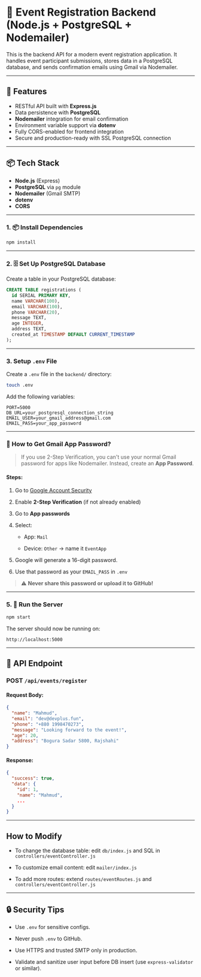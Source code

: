 # 📅 Event Registration Backend (Node.js + PostgreSQL + Nodemailer)

This is the backend API for a modern event registration application. It handles event participant submissions, stores data in a PostgreSQL database, and sends confirmation emails using Gmail via Nodemailer.

---

## 🚀 Features

- RESTful API built with **Express.js**
- Data persistence with **PostgreSQL**
- **Nodemailer** integration for email confirmation
- Environment variable support via **dotenv**
- Fully CORS-enabled for frontend integration
- Secure and production-ready with SSL PostgreSQL connection

---

## 📦 Tech Stack

- **Node.js** (Express)
- **PostgreSQL** via `pg` module
- **Nodemailer** (Gmail SMTP)
- **dotenv**
- **CORS**

---

### 1. 📦 Install Dependencies

```bash
npm install

```

----------

### 2. 🗄️ Set Up PostgreSQL Database

Create a table in your PostgreSQL database:

```sql
CREATE TABLE registrations (
  id SERIAL PRIMARY KEY,
  name VARCHAR(100),
  email VARCHAR(100),
  phone VARCHAR(20),
  message TEXT,
  age INTEGER,
  address TEXT,
  created_at TIMESTAMP DEFAULT CURRENT_TIMESTAMP
);

```

----------

### 3.  Setup `.env` File

Create a `.env` file in the `backend/` directory:

```bash
touch .env

```

Add the following variables:

```env
PORT=5000
DB_URL=your_postgresql_connection_string
EMAIL_USER=your_gmail_address@gmail.com
EMAIL_PASS=your_app_password

```

----------

### 📧 How to Get Gmail App Password?

> If you use 2-Step Verification, you can't use your normal Gmail password for apps like Nodemailer. Instead, create an **App Password**.

#### Steps:

1.  Go to [Google Account Security](https://myaccount.google.com/security)
    
2.  Enable **2-Step Verification** (if not already enabled)
    
3.  Go to **App passwords**
    
4.  Select:
    
    -   App: `Mail`
        
    -   Device: `Other` → name it `EventApp`
        
5.  Google will generate a 16-digit password.
    
6.  Use that password as your `EMAIL_PASS` in `.env`
    

> ⚠️ **Never share this password or upload it to GitHub!**

----------

### 5. 🚀 Run the Server

```bash
npm start

```

The server should now be running on:

```
http://localhost:5000

```

----------

## 📡 API Endpoint

### POST `/api/events/register`

#### Request Body:

```json
{
  "name": "Mahmud",
  "email": "dev@devplus.fun",
  "phone": "+880 1998470273",
  "message": "Looking forward to the event!",
  "age": 20,
  "address": "Bogura Sadar 5800, Rajshahi"
}

```

#### Response:

```json
{
  "success": true,
  "data": {
    "id": 1,
    "name": "Mahmud",
    ...
  }
}

```

----------

## How to Modify

-   To change the database table: edit `db/index.js` and SQL in `controllers/eventController.js`
    
-   To customize email content: edit `mailer/index.js`
    
-   To add more routes: extend `routes/eventRoutes.js` and `controllers/eventController.js`
    

----------

## 🔒 Security Tips

-   Use `.env` for sensitive configs.
    
-   Never push `.env` to GitHub.
    
-   Use HTTPS and trusted SMTP only in production.
    
-   Validate and sanitize user input before DB insert (use `express-validator` or similar).
    